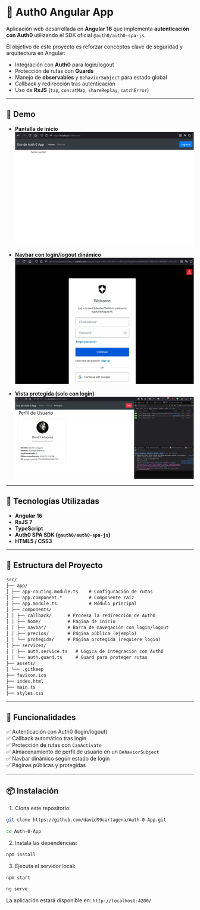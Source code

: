# 🔐 Auth0 Angular App

Aplicación web desarrollada en **Angular 16** que implementa **autenticación con Auth0** utilizando el SDK oficial `@auth0/auth0-spa-js`.

El objetivo de este proyecto es reforzar conceptos clave de seguridad y arquitectura en Angular:

- Integración con **Auth0** para login/logout
- Protección de rutas con **Guards**
- Manejo de **observables** y `BehaviorSubject` para estado global
- Callback y redirección tras autenticación
- Uso de **RxJS** (`tap`, `concatMap`, `shareReplay`, `catchError`)

---

## 📸 Demo

<!-- 🔗 **Demo en línea:** _(pendiente, puedes publicarla en Netlify/Vercel)_ -->

- **Pantalla de inicio**
  ![Home Screenshot](https://raw.githubusercontent.com/david99cartagena/Auth-0-App/refs/heads/main/media/Screenshot-1.png)

- **Navbar con login/logout dinámico**
  ![Protegida Screenshot](https://raw.githubusercontent.com/david99cartagena/Auth-0-App/refs/heads/main/media/Screenshot-2.png)

- **Vista protegida (solo con login)**
  ![Navbar Screenshot](https://raw.githubusercontent.com/david99cartagena/Auth-0-App/refs/heads/main/media/Screenshot-3.png)

---

## 🚀 Tecnologías Utilizadas

- **Angular 16**
- **RxJS 7**
- **TypeScript**
- **Auth0 SPA SDK (`@auth0/auth0-spa-js`)**
- **HTML5 / CSS3**

---

## 📁 Estructura del Proyecto

```
src/
├── app/
│ ├── app-routing.module.ts    # Configuración de rutas
│ ├── app.component.*          # Componente raíz
│ ├── app.module.ts            # Módulo principal
│ ├── components/
│ │ ├── callback/      # Procesa la redirección de Auth0
│ │ ├── home/          # Página de inicio
│ │ ├── navbar/        # Barra de navegación con login/logout
│ │ ├── precios/       # Página pública (ejemplo)
│ │ └── protegida/     # Página protegida (requiere login)
│ ├── services/
│ │ ├── auth.service.ts   # Lógica de integración con Auth0
│ │ └── auth.guard.ts     # Guard para proteger rutas
├── assets/
│ └── .gitkeep
├── favicon.ico
├── index.html
├── main.ts
├── styles.css
```

---

## 🔑 Funcionalidades

✅ Autenticación con Auth0 (login/logout)  
✅ Callback automático tras login  
✅ Protección de rutas con `CanActivate`  
✅ Almacenamiento de perfil de usuario en un `BehaviorSubject`  
✅ Navbar dinámico según estado de login  
✅ Páginas públicas y protegidas

---

## 📦 Instalación

1. Clona este repositorio:

```bash
git clone https://github.com/david99cartagena/Auth-0-App.git
```

```bash
cd Auth-0-App
```

2. Instala las dependencias:

```bash
npm install
```

3. Ejecuta el servidor local:

```bash
npm start
```

```bash
ng serve
```

La aplicación estará disponible en: `http://localhost:4200/`
